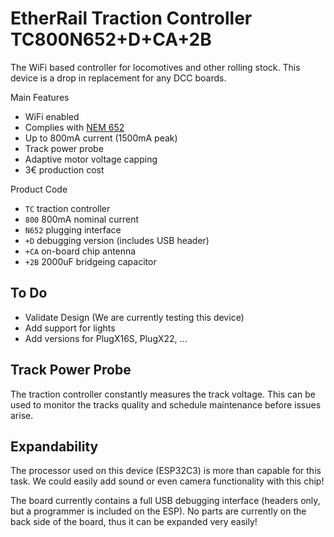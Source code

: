 # EtherRail Traction Controller TC800N652+D+CA+2B
The WiFi based controller for locomotives and other rolling stock.
This device is a drop in replacement for any DCC boards.

Main Features
- WiFi enabled
- Complies with [NEM 652](./documentation/nem652.pdf)
- Up to 800mA current (1500mA peak)
- Track power probe
- Adaptive motor voltage capping
- 3€ production cost

Product Code
- `TC` traction controller
- `800` 800mA nominal current
- `N652` plugging interface
- `+D` debugging version (includes USB header)
- `+CA` on-board chip antenna
- `+2B` 2000uF bridgeing capacitor

## To Do
- Validate Design (We are currently testing this device)
- Add support for lights
- Add versions for PlugX16S, PlugX22, ...

## Track Power Probe
The traction controller constantly measures the track voltage. 
This can be used to monitor the tracks quality and schedule maintenance before issues arise.

## Expandability
The processor used on this device (ESP32C3) is more than capable for this task.
We could easily add sound or even camera functionality with this chip!

The board currently contains a full USB debugging interface (headers only, but a programmer is included on the ESP). 
No parts are currently on the back side of the board, thus it can be expanded very easily!
